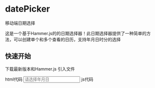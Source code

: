 # datePicker
移动端日期选择

这是一个基于Hammer.js的的日期选择器！此日期选择器提供了一种简单的方法，可以创建单个和多个查看的日历，支持年月日时分的选择


## 快速开始
下载最新版本和Hammer.js
引入文件
<link rel="stylesheet" href="css/datePicker.css">
<script src="js/hammer.min.js"></script>
<script src="js/datePicker.js"></script>
html代码
<input type="text" readonly="readonly" placeholder="请选择年月日" id="datePicker">
js代码
<script>
  //返回值为当前对象
	var date = new DatePicker({
		el: document.querySelector('#datePicker'),      //绑定元素
		title: '请选择日期',       //标题，默认请选择年月日             
		max: 2050,                //最大年份，默认2020
		min: 1990,                //最小年份，默认1900
		split: '-',               //年月份分隔符,默认/
		type: 'date',             //选择类型，date表示选择年月日，time表示选择时分，dateTime表示年月日时分，默认date
		confirm: function(value) {          //确定按钮的回调，参数为当前选择的值
			console.log(value, '确定');
		},
		cancel: function() {                //取消按钮的回调，没有参数
			console.log('取消');
		}
	});
<script>
